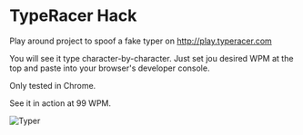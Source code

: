 # TypeRacer Hack
Play around project to spoof a fake typer on http://play.typeracer.com

You will see it type character-by-character. Just set jou desired WPM at the top and paste into your browser's developer console.

Only tested in Chrome.

See it in action at 99 WPM.

![Typer](/typer.gif)


